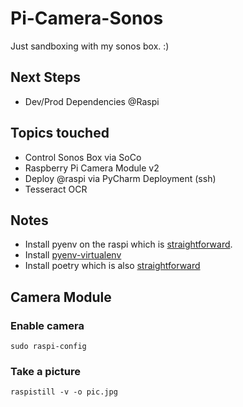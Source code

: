 # Pi-Camera-Sonos

Just sandboxing with my sonos box. :)

## Next Steps

* Dev/Prod Dependencies @Raspi

## Topics touched

* Control Sonos Box via SoCo
* Raspberry Pi Camera Module v2
* Deploy @raspi via PyCharm Deployment (ssh)
* Tesseract OCR

## Notes

* Install pyenv on the raspi which is [straightforward](https://github.com/pyenv/pyenv#installation).
* Install [pyenv-virtualenv](https://github.com/pyenv/pyenv-virtualenv)
* Install poetry which is also [straightforward](https://python-poetry.org/docs/#installation)

## Camera Module

### Enable camera

```console
sudo raspi-config
```

### Take a picture

```console
raspistill -v -o pic.jpg
```

